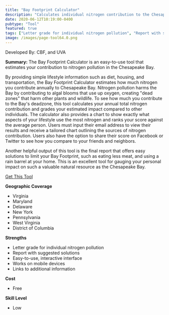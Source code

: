 ```yaml
---
title: "Bay Footprint Calculator"
description: "Calculates individual nitrogen contribution to the Chesapeake Bay."
date: 2020-06-12T10:19:00-0400
pubtype: "Tool"
featured: true
tags: ["Letter grade for individual nitrogen pollution", "Report with suggested solutions", "Easy-to-use, interactive interface", "Works on mobile devices", "Links to additional information"]
image: /images/page-tool64.0.png
---
```

Developed By: CBF, and UVA

**Summary:** The Bay Footprint Calculator is an easy-to-use tool that estimates your contribution to nitrogen pollution in the Chesapeake Bay. 

By providing simple lifestyle information such as diet, housing, and transportation, the Bay Footprint Calculator estimates how much nitrogen you contribute annually to Chesapeake Bay. Nitrogen pollution harms the Bay by contributing to algal blooms that use up oxygen, creating "dead zones" that harm other plants and wildlife. To see how much you contribute to the Bay's deadzone, this tool calculates your annual total nitrogen contribution and grades your estimated impact compared to other individuals. The calculator also provides a chart to show exactly what aspects of your lifestyle use the most nitrogen and ranks your score against the average person. Users must input their email address to view their results and receive a tailored chart outlining the sources of nitrogen contribution. Users also have the option to share their score on Facebook or Twitter to see how you compare to your friends and neighbors. 

Another helpful output of this tool is the final report that offers easy solutions to limit your Bay Footprint, such as eating less meat, and using a rain barrel at your home. This is an excellent tool for gauging your personal impact on such a valuable natural resource as the Chesapeake Bay.

<a href="https://secure.cbf.org/site/SPageNavigator/bay_footprint.html?pg_wrap=n&s_src=social" target="_blank">Get This Tool</a>

__**Geographic Coverage**__
-  Virginia
-  Maryland
-  Delaware
-  New York
-  Pennsylvania
-  West Virginia
-  District of Columbia

__**Strengths**__
-  Letter grade for individual nitrogen pollution
-   Report with suggested solutions
-   Easy-to-use, interactive interface
-   Works on mobile devices
-   Links to additional information

__**Cost**__
- Free

__**Skill Level**__
- Low
